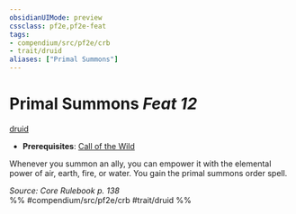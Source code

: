```yaml
---
obsidianUIMode: preview
cssclass: pf2e,pf2e-feat
tags:
- compendium/src/pf2e/crb
- trait/druid
aliases: ["Primal Summons"]
---
```

# Primal Summons  *Feat 12*  
[druid](/rules/traits/druid.md)  

- **Prerequisites**: [Call of the Wild](/compendium/feats/call-of-the-wild.md)

Whenever you summon an ally, you can empower it with the elemental power of air, earth, fire, or water. You gain the primal summons order spell.

*Source: Core Rulebook p. 138*  
%% #compendium/src/pf2e/crb #trait/druid %%